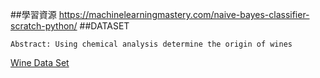 ##學習資源
https://machinelearningmastery.com/naive-bayes-classifier-scratch-python/
##DATASET
```
Abstract: Using chemical analysis determine the origin of wines
```
[Wine Data Set](https://archive.ics.uci.edu/ml/datasets/Wine)

